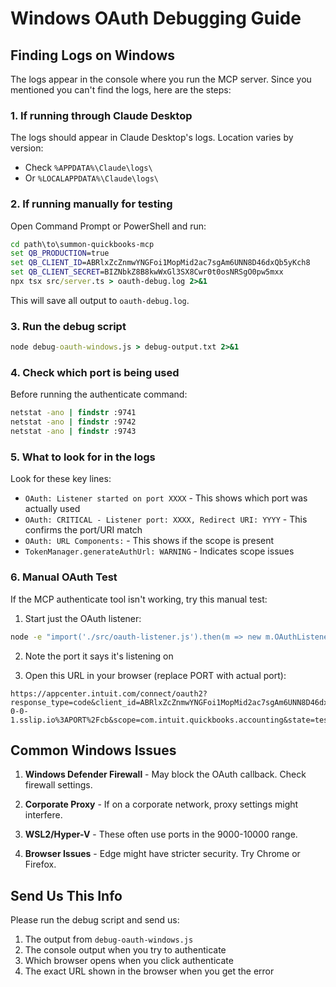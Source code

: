 # Windows OAuth Debugging Guide

## Finding Logs on Windows

The logs appear in the console where you run the MCP server. Since you mentioned you can't find the logs, here are the steps:

### 1. If running through Claude Desktop

The logs should appear in Claude Desktop's logs. Location varies by version:
- Check `%APPDATA%\Claude\logs\` 
- Or `%LOCALAPPDATA%\Claude\logs\`

### 2. If running manually for testing

Open Command Prompt or PowerShell and run:

```cmd
cd path\to\summon-quickbooks-mcp
set QB_PRODUCTION=true
set QB_CLIENT_ID=ABRlxZcZnmwYNGFoi1MopMid2ac7sgAm6UNN8D46dxQb5yKch8
set QB_CLIENT_SECRET=BIZNbkZ8B8kwWxGl3SX8Cwr0t0osNRSgO0pw5mxx
npx tsx src/server.ts > oauth-debug.log 2>&1
```

This will save all output to `oauth-debug.log`.

### 3. Run the debug script

```cmd
node debug-oauth-windows.js > debug-output.txt 2>&1
```

### 4. Check which port is being used

Before running the authenticate command:
```cmd
netstat -ano | findstr :9741
netstat -ano | findstr :9742
netstat -ano | findstr :9743
```

### 5. What to look for in the logs

Look for these key lines:
- `OAuth: Listener started on port XXXX` - This shows which port was actually used
- `OAuth: CRITICAL - Listener port: XXXX, Redirect URI: YYYY` - This confirms the port/URI match
- `OAuth: URL Components:` - This shows if the scope is present
- `TokenManager.generateAuthUrl: WARNING` - Indicates scope issues

### 6. Manual OAuth Test

If the MCP authenticate tool isn't working, try this manual test:

1. Start just the OAuth listener:
```cmd
node -e "import('./src/oauth-listener.js').then(m => new m.OAuthListener().start().then(({port}) => console.log('Listening on port', port)))"
```

2. Note the port it says it's listening on

3. Open this URL in your browser (replace PORT with actual port):
```
https://appcenter.intuit.com/connect/oauth2?response_type=code&client_id=ABRlxZcZnmwYNGFoi1MopMid2ac7sgAm6UNN8D46dxQb5yKch8&redirect_uri=https%3A%2F%2F127-0-0-1.sslip.io%3APORT%2Fcb&scope=com.intuit.quickbooks.accounting&state=test123
```

## Common Windows Issues

1. **Windows Defender Firewall** - May block the OAuth callback. Check firewall settings.

2. **Corporate Proxy** - If on a corporate network, proxy settings might interfere.

3. **WSL2/Hyper-V** - These often use ports in the 9000-10000 range.

4. **Browser Issues** - Edge might have stricter security. Try Chrome or Firefox.

## Send Us This Info

Please run the debug script and send us:
1. The output from `debug-oauth-windows.js`
2. The console output when you try to authenticate
3. Which browser opens when you click authenticate
4. The exact URL shown in the browser when you get the error